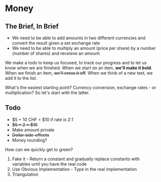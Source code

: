 # Money

## The Brief, In Brief

- We need to be able to add amounts in two different currencies and convert the result given a set exchange rate
- We need to be able to multiply an amount (price per share) by a number (number of shares) and receieve an amount

We make a todo to keep us focused, to track our progress and to let us know when we are finished. When we start on an item, **we'll make it bold**. When we finish an item, ~~we'll cross it off~~. When we think of a new test, we add it to the list.

What's the easiest starting point? Currency conversion, exchange rates - or multiplication? So let's start with the latter.

## Todo

- $5 + 10 CHF = $10 if rate is 2:1
- ~~$5 * 2 = $10~~
- Make amount private
- ~~Dollar side-effects~~
- Money rounding?

How can we quickly get to green?

1. Fake it - Return a constant and gradually replace constants with variables until you have the real code
2. Use Obvious Implementation - Type in the real implementation
3. Triangulation
